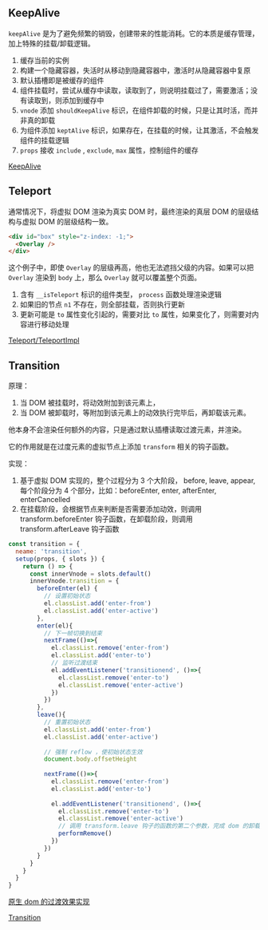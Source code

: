 
## KeepAlive

`keepAlive` 是为了避免频繁的销毁，创建带来的性能消耗。它的本质是缓存管理，加上特殊的挂载/卸载逻辑。

1. 缓存当前的实例
2. 构建一个隐藏容器，失活时从移动到隐藏容器中，激活时从隐藏容器中复原
3. 默认插槽即是被缓存的组件
4. 组件挂载时，尝试从缓存中读取，读取到了，则说明挂载过了，需要激活；没有读取到，则添加到缓存中
5. `vnode` 添加 `shouldKeepAlive` 标识，在组件卸载的时候，只是让其时活，而并非真的卸载
6. 为组件添加 `keptAlive` 标识，如果存在，在挂载的时候，让其激活，不会触发组件的挂载逻辑
7. `props` 接收 `include` , `exclude`, `max`  属性，控制组件的缓存

[KeepAlive](https://github.com/vuejs/core/blob/main/packages/runtime-core/src/components/KeepAlive.ts)

## Teleport

通常情况下，将虚拟 DOM 渲染为真实 DOM 时，最终渲染的真层 DOM 的层级结构与虚拟 DOM 的层级结构一致。

```html
<div id="box" style="z-index: -1;">
  <Overlay />
</div>
```

这个例子中，即使 `Overlay` 的层级再高，他也无法遮挡父级的内容。如果可以把 `Overlay` 渲染到 `body` 上，那么 `Overlay` 就可以覆盖整个页面。

1. 含有 `__isTeleport` 标识的组件类型， `process` 函数处理渲染逻辑
2. 如果旧的节点 `n1` 不存在，则全部挂载，否则执行更新
3. 更新可能是 `to` 属性变化引起的，需要对比 `to` 属性，如果变化了，则需要对内容进行移动处理

[Teleport/TeleportImpl](https://github.com/vuejs/core/blob/main/packages/runtime-core/src/components/Teleport.ts)

## Transition

原理：
1. 当 DOM 被挂载时，将动效附加到该元素上，
2. 当 DOM 被卸载时，等附加到该元素上的动效执行完毕后，再卸载该元素。

他本身不会渲染任何额外的内容，只是通过默认插槽读取过渡元素，并渲染。

它的作用就是在过度元素的虚拟节点上添加 `transform` 相关的钩子函数。

实现：
1. 基于虚拟 DOM 实现的，整个过程分为 3 个大阶段， before, leave, appear, 每个阶段分为 4 个部分，比如：beforeEnter, enter, afterEnter, enterCancelled
2. 在挂载阶段，会根据节点来判断是否需要添加动效，则调用 transform.beforeEnter 钩子函数，在卸载阶段，则调用 transform.afterLeave 钩子函数

```js
const transition = {
  neame: 'transition',
  setup(props, { slots }) {
    return () => {
      const innerVnode = slots.default()
      innerVnode.transition = {
        beforeEnter(el) {
          // 设置初始状态
          el.classList.add('enter-from')
          el.classList.add('enter-active')
        },
        enter(el){
          // 下一帧切换到结束
          nextFrame(()=>{
            el.classList.remove('enter-from')
            el.classList.add('enter-to')
            // 监听过渡结束
            el.addEventListener('transitionend', ()=>{
              el.classList.remove('enter-to')
              el.classList.remove('enter-active')
            })
          })
        },
        leave(){
          // 重置初始状态
          el.classList.add('enter-from')
          el.classList.add('enter-active')
          
          // 强制 reflow ，使初始状态生效
          document.body.offsetHeight
          
          nextFrame(()=>{
            el.classList.remove('enter-from')
            el.classList.add('enter-to')
            
            el.addEventListener('transitionend', ()=>{
              el.classList.remove('enter-to')
              el.classList.remove('enter-active')
              // 调用 transform.leave 钩子的函数的第二个参数，完成 dom 的卸载
              performRemove()
            })
          })
        }
      }
    }
  }
}
```

[原生 dom 的过渡效果实现](./transfrom.html)


[Transition](https://github.com/vuejs/core/blob/main/packages/runtime-core/src/components/BaseTransition.ts)
